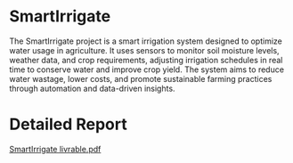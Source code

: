 # SmartIrrigate
The SmartIrrigate project is a smart irrigation system designed to optimize water usage in agriculture. It uses sensors to monitor soil moisture levels, weather data, and crop requirements, adjusting irrigation schedules in real time to conserve water and improve crop yield. The system aims to reduce water wastage, lower costs, and promote sustainable farming practices through automation and data-driven insights.
# Detailed Report
[SmartIrrigate livrable.pdf](https://github.com/user-attachments/files/19250614/SmartIrrigate.livrable.pdf)
